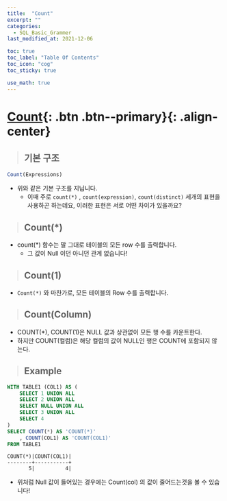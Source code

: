 ```yaml
---
title:  "Count"
excerpt: ""
categories:
  - SQL_Basic_Grammer
last_modified_at: 2021-12-06

toc: true
toc_label: "Table Of Contents"
toc_icon: "cog"
toc_sticky: true

use_math: true
---
```


# [Count](#link){: .btn .btn--primary}{: .align-center}

> ## 기본 구조

```sql
Count(Expressions)
```

- 위와 같은 기본 구조를 지닙니다. 
  - 이때 주로 `count(*)` , `count(expression)`, `count(distinct)` 세개의 표현을 사용하곤 하는데요, 이러한 표현은 서로 어떤 차이가 있을까요? 


> ## Count(*)

- count(*) 함수는 말 그대로 테이블의 모든 row 수를 출력합니다. 
  - 그 값이 Null 이던 아니던 관계 없습니다!

> ## Count(1)

- `Count(*)` 와 마찬가로, 모든 테이블의 Row 수를 출력합니다.

> ## Count(Column)

- COUNT(*), COUNT(1)은 NULL 값과 상관없이 모든 행 수를 카운트한다.
- 하지만 COUNT(컬럼)은 해당 컬럼의 값이 NULL인 행은 COUNT에 포함되지 않는다.

> ## Example

```sql
WITH TABLE1 (COL1) AS (
    SELECT 1 UNION ALL
    SELECT 2 UNION ALL
    SELECT NULL UNION ALL
    SELECT 3 UNION ALL
    SELECT 4
)
SELECT COUNT(*) AS 'COUNT(*)'
    , COUNT(COL1) AS 'COUNT(COL1)'
FROM TABLE1
```

```
COUNT(*)|COUNT(COL1)|
--------+-----------+
       5|          4|
```

- 위처럼 Null 값이 들어있는 경우에는 Count(col) 의 값이 줄어드는것을 볼 수 있습니다!
